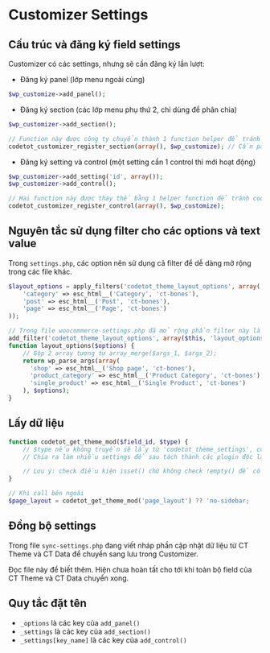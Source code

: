 # Customizer Settings

## Cấu trúc và đăng ký field settings

Customizer có các settings, nhưng sẽ cần đăng ký lần lượt:

- Đăng ký panel (lớp menu ngoài cùng)

```php
$wp_customize->add_panel();
```

- Đăng ký section (các lớp menu phụ thứ 2, chỉ dùng để phân chia)

```php
$wp_customizer->add_section();

// Function này được công ty chuyển thành 1 function helper để tránh code lặp
codetot_customizer_register_section(array(), $wp_customize); // Cần pass $wp_customize vào
```

- Đăng ký setting và control (một setting cần 1 control thì mới hoạt động)

```php
$wp_customizer->add_setting('id', array());
$wp_customizer->add_control();

// Hai function này được thay thế bằng 1 helper function để tránh code lặp
codetot_customizer_register_control(array(), $wp_customize);
```

## Nguyên tắc sử dụng filter cho các options và text value

Trong `settings.php`, các option nên sử dụng cả filter để dễ dàng mở rộng trong các file khác.

```php
$layout_options = apply_filters('codetot_theme_layout_options', array(
    'category' => esc_html__('Category', 'ct-bones'),
    'post' => esc_html__('Post', 'ct-bones'),
    'page' => esc_html__('Page', 'ct-bones')
));

// Trong file woocommerce-settings.php đã mở rộng phần filter này là 1 ví dụ:
add_filter('codetot_theme_layout_options', array($this, 'layout_options'));
function layout_options($options) {
    // Gộp 2 array tương tự array_merge($args_1, $args_2);
    return wp_parse_args(array(
      'shop' => esc_html__('Shop page', 'ct-bones'),
      'product_category' => esc_html__('Product Category', 'ct-bones'),
      'single_product' => esc_html__('Single Product', 'ct-bones')
    ), $options);
}
```

## Lấy dữ liệu

```php
function codetot_get_theme_mod($field_id, $type) {
    // $type nếu không truyền sẽ lấy từ 'codetot_theme_settings', có thể truyền 'codetot_pro_settings', 'codetot_woocommerce_settings'
    // Chia ra làm nhiều settings để sau tách thành các plugin độc lập

    // Lưu ý: check điều kiện isset() chứ không check !empty() để có giá trị trung thực
}

// Khi call bên ngoài
$page_layout = codetot_get_theme_mod('page_layout') ?? 'no-sidebar;
```

## Đồng bộ settings

Trong file `sync-settings.php` đang viết nháp phần cập nhật dữ liệu từ CT Theme và CT Data để chuyển sang lưu trong Customizer.

Đọc file này để biết thêm. Hiện chưa hoàn tất cho tới khi toàn bộ field của CT Theme và CT Data chuyển xong.

## Quy tắc đặt tên

- `_options` là các key của `add_panel()`
- `_settings` là các key của `add_section()`
- `_settings[key_name]` là các key của `add_control()`
